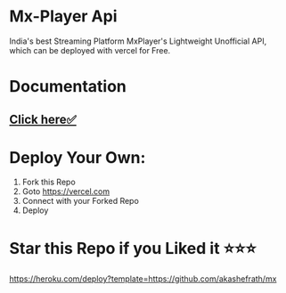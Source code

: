# Mx-Player Api

India's best  Streaming Platform MxPlayer's Lightweight Unofficial API, which can be deployed with vercel for Free.
# Documentation

## <a href="https://mx-player-rest-api.vercel.app/">Click here✅</a>

# Deploy Your Own:
1) Fork this Repo
2) Goto https://vercel.com
3) Connect with your Forked Repo
4) Deploy

# Star this Repo if you Liked it ⭐⭐⭐
https://heroku.com/deploy?template=https://github.com/akashefrath/mx
